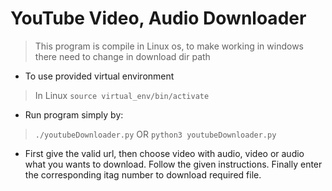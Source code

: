 # YouTube Video, Audio Downloader
> This program is compile in Linux os, to make working in windows there need to change in download dir path

* To use provided virtual environment
> In Linux `source virtual_env/bin/activate`

* Run program simply by:
> `./youtubeDownloader.py` OR
> `python3 youtubeDownloader.py`

* First give the valid url, then choose video with audio, video or audio what you wants to download. Follow the given instructions. Finally enter the corresponding itag number to download required file.
